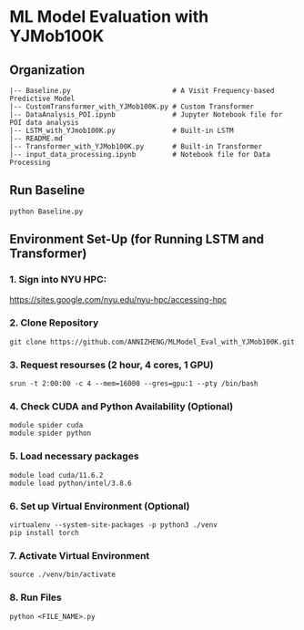 # ML Model Evaluation with YJMob100K

## Organization

```
|-- Baseline.py                         # A Visit Frequency-based Predictive Model
|-- CustomTransformer_with_YJMob100K.py # Custom Transformer
|-- DataAnalysis_POI.ipynb              # Jupyter Notebook file for POI data analysis
|-- LSTM_with_YJmob100K.py              # Built-in LSTM
|-- README.md
|-- Transformer_with_YJMob100K.py       # Built-in Transformer
|-- input_data_processing.ipynb         # Notebook file for Data Processing
```

## Run Baseline

```
python Baseline.py
```

## Environment Set-Up (for Running LSTM and Transformer)

### 1. Sign into NYU HPC: 

https://sites.google.com/nyu.edu/nyu-hpc/accessing-hpc

### 2. Clone Repository

```
git clone https://github.com/ANNIZHENG/MLModel_Eval_with_YJMob100K.git
```

### 3. Request resourses (2 hour, 4 cores, 1 GPU)

```
srun -t 2:00:00 -c 4 --mem=16000 --gres=gpu:1 --pty /bin/bash
```

### 4. Check CUDA and Python Availability (Optional)

```
module spider cuda
module spider python
```

### 5. Load necessary packages

```
module load cuda/11.6.2
module load python/intel/3.8.6
```

### 6. Set up Virtual Environment (Optional)

```
virtualenv --system-site-packages -p python3 ./venv
pip install torch
```

### 7. Activate Virtual Environment

```
source ./venv/bin/activate
```

### 8. Run Files

```
python <FILE_NAME>.py
```